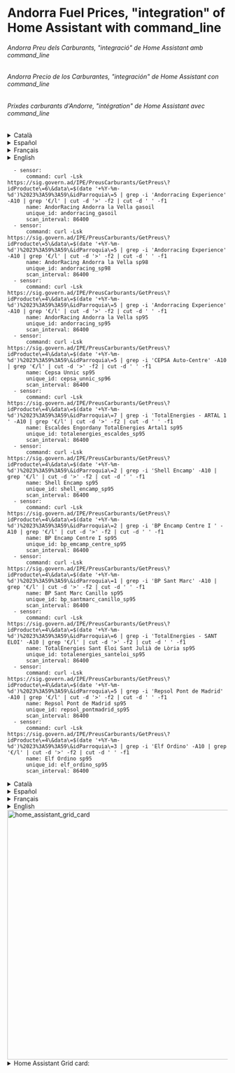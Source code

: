 # Andorra Fuel Prices, "integration" of Home Assistant with command_line 


###### Andorra Preu dels Carburants, "integració" de Home Assistant amb command_line 
###### Andorra Precio de los Carburantes, "integración" de Home Assistant con command_line
###### Prix ​​​​des carburants d'Andorre, "intégration" de Home Assistant avec command_line


<details>
<summary> Català </summary>
Perquè és difícil scrapejar la única web del Principat d'Andorra (https://sig.govern.ad/IPE/PreusCarburants) sobre el preu dels carburants ja que té diferents selectors he aconseguit amb un sensor de command line el preu dels carburants en benzineres de cada parròquia (gràcies a maniattico del canal de telegram Domoticaencasa.es).
Crea un fitxer nou anomenat command_line.yaml, al fitxer configuration.yaml escriu commmand_line: !include command_line.yaml 
  i copia el següent en un arxiu command_line.yaml:
</details>

<details>
<summary> Español </summary>
  Porque es dificil scrapear la unica web del Principado de Andorra (https://sig.govern.ad/IPE/PreusCarburants) sobre el precio de los carburantes ya que tiene diferentes selectores he conseguido con un sensor de command line el precio de los carburantes en gasolineras de cada parroquia (gracias a maniattico del canal de telegram Domoticaencasa.es).
Crea un archivo nuevo llamado command_line.yaml, en el archivo configuration.yaml escribe commmand_line: !include command_line.yaml 
  y copia  lo siquiente en el archivo command_line.yaml:
</details>

<details>
<summary> Français </summary>
Parce qu'il est difficile de gratter le seul site de la Principauté d'Andorre (https://sig.govern.ad/IPE/PreusCarburants) sur le prix du carburant car il a des sélecteurs différents, j'ai obtenu avec un capteur en ligne de commande le prix du carburant dans les stations-service de chaque paroisse (merci au maniaque de Domoticaencasa canal de télégramme est).
Créez un nouveau fichier appelé command_line.yaml, dans le fichier configuration.yaml, écrivez commmand_line : !include command_line.yaml 
  et copiez ce qui suit sur une ligne de commande :
</details>

<details>
<summary> English </summary>
Because it is difficult to scrape the only website in the Principality of Andorra (https://sig.govern.ad/IPE/PreusCarburants) on fuel prices as it has different selectors, I have managed to obtain the fuel prices at gas stations in each parish with a command line sensor (thanks to maniattico from the Domoticaencasa.es telegram channel).
Create a new file called command_line.yaml, in the configuration.yaml file write commmand_line: !include command_line.yaml 
and copy the following into a command_line.yaml file:
</details>


```
  - sensor:
      command: curl -Lsk https://sig.govern.ad/IPE/PreusCarburants/GetPreus\?idProducte\=6\&data\=$(date '+%Y-%m-%d')%2023%3A59%3A59\&idParroquia\=5 | grep -i 'Andorracing Experience' -A10 | grep '€/l' | cut -d '>' -f2 | cut -d ' ' -f1
      name: AndorRacing Andorra la Vella gasoil
      unique_id: andorracing_gasoil
      scan_interval: 86400
  - sensor:
      command: curl -Lsk https://sig.govern.ad/IPE/PreusCarburants/GetPreus\?idProducte\=5\&data\=$(date '+%Y-%m-%d')%2023%3A59%3A59\&idParroquia\=5 | grep -i 'Andorracing Experience' -A10 | grep '€/l' | cut -d '>' -f2 | cut -d ' ' -f1
      name: AndorRacing Andorra la Vella sp98
      unique_id: andorracing_sp98
      scan_interval: 86400
  - sensor:
      command: curl -Lsk https://sig.govern.ad/IPE/PreusCarburants/GetPreus\?idProducte\=4\&data\=$(date '+%Y-%m-%d')%2023%3A59%3A59\&idParroquia\=5 | grep -i 'Andorracing Experience' -A10 | grep '€/l' | cut -d '>' -f2 | cut -d ' ' -f1
      name: AndorRacing Andorra la Vella sp95
      unique_id: andorracing_sp95
      scan_interval: 86400
  - sensor:
      command: curl -Lsk https://sig.govern.ad/IPE/PreusCarburants/GetPreus\?idProducte\=4\&data\=$(date '+%Y-%m-%d')%2023%3A59%3A59\&idParroquia\=5 | grep -i 'CEPSA Auto-Centre' -A10 | grep '€/l' | cut -d '>' -f2 | cut -d ' ' -f1
      name: Cepsa Unnic sp95
      unique_id: cepsa_unnic_sp96
      scan_interval: 86400
  - sensor:
      command: curl -Lsk https://sig.govern.ad/IPE/PreusCarburants/GetPreus\?idProducte\=4\&data\=$(date '+%Y-%m-%d')%2023%3A59%3A59\&idParroquia\=7 | grep -i 'TotalEnergies - ARTAL 1 ' -A10 | grep '€/l' | cut -d '>' -f2 | cut -d ' ' -f1
      name: Escaldes Engordany TotalEnergies Artal1 sp95
      unique_id: totalenergies_escaldes_sp95
      scan_interval: 86400
  - sensor:
      command: curl -Lsk https://sig.govern.ad/IPE/PreusCarburants/GetPreus\?idProducte\=4\&data\=$(date '+%Y-%m-%d')%2023%3A59%3A59\&idParroquia\=2 | grep -i 'Shell Encamp' -A10 | grep '€/l' | cut -d '>' -f2 | cut -d ' ' -f1
      name: Shell Encamp sp95
      unique_id: shell_encamp_sp95
      scan_interval: 86400
  - sensor:
      command: curl -Lsk https://sig.govern.ad/IPE/PreusCarburants/GetPreus\?idProducte\=4\&data\=$(date '+%Y-%m-%d')%2023%3A59%3A59\&idParroquia\=2 | grep -i 'BP Encamp Centre I ' -A10 | grep '€/l' | cut -d '>' -f2 | cut -d ' ' -f1
      name: BP Encamp Centre I sp95
      unique_id: bp_emcamp_centre_sp95
      scan_interval: 86400
  - sensor:
      command: curl -Lsk https://sig.govern.ad/IPE/PreusCarburants/GetPreus\?idProducte\=4\&data\=$(date '+%Y-%m-%d')%2023%3A59%3A59\&idParroquia\=1 | grep -i 'BP Sant Marc' -A10 | grep '€/l' | cut -d '>' -f2 | cut -d ' ' -f1
      name: BP Sant Marc Canillo sp95
      unique_id: bp_santmarc_canillo_sp95
      scan_interval: 86400
  - sensor:
      command: curl -Lsk https://sig.govern.ad/IPE/PreusCarburants/GetPreus\?idProducte\=4\&data\=$(date '+%Y-%m-%d')%2023%3A59%3A59\&idParroquia\=6 | grep -i 'TotalEnergies - SANT ELOI' -A10 | grep '€/l' | cut -d '>' -f2 | cut -d ' ' -f1
      name: TotalEnergies Sant Eloi Sant Julià de Lòria sp95
      unique_id: totalenergies_santeloi_sp95
      scan_interval: 86400
  - sensor:
      command: curl -Lsk https://sig.govern.ad/IPE/PreusCarburants/GetPreus\?idProducte\=4\&data\=$(date '+%Y-%m-%d')%2023%3A59%3A59\&idParroquia\=5 | grep -i 'Repsol Pont de Madrid' -A10 | grep '€/l' | cut -d '>' -f2 | cut -d ' ' -f1
      name: Repsol Pont de Madrid sp95
      unique_id: repsol_pontmadrid_sp95
      scan_interval: 86400
  - sensor:
      command: curl -Lsk https://sig.govern.ad/IPE/PreusCarburants/GetPreus\?idProducte\=4\&data\=$(date '+%Y-%m-%d')%2023%3A59%3A59\&idParroquia\=3 | grep -i 'Elf Ordino' -A10 | grep '€/l' | cut -d '>' -f2 | cut -d ' ' -f1
      name: Elf Ordino sp95
      unique_id: elf_ordino_sp95
      scan_interval: 86400
```





<details>
<summary> Català </summary>




Amb aquest codi s'obtenen els € per litre d'algunes de les benzineres d'Andorra, inclou els preus més barats i de diferents gasolineres del país.


En aquest exemple s'obtenen els preus de <strong>gasolina sense plom 95</strong> que té el codi 4 a:

```curl -Lsk https://si... ...?idProducte\=4```

si vols canviar a <strong>gasolina sense plom 98</strong> canvia el 4 per un 5:

```curl -Lsk https://si... ...?idProducte\=5```

si vols canviar a <strong>Diesel</strong> canvia el 4 per un 6:

```curl -Lsk https://si... ...?idProducte\=6```

si vols canviar a <strong>Diesel super</strong> canvia el 4 per un 8:

```curl -Lsk https://si... ...?idProducte\=8```

o si vols canviar a <strong>Gasoil calefacció</strong> canvia el 4 per un 7:

```curl -Lsk https://si... ...?idProducte\=7```





Si vols obtindre qualsevol altra benzinera que està a la web has d'escriure el nom exactament igual que està escrit aquí i segons on estigui canviar el número de parròquia:

```curl -Lsk https://si... ...&idParròquia\=1``` = Canillo

```curl -Lsk https://si... ...&idParròquia\=2``` = Encamp

```curl -Lsk https://si... ...&idParròquia\=3``` = Ordino

```curl -Lsk https://si... ...&idParròquia\=4``` = La Massana

```curl -Lsk https://si... ...&idParròquia\=5``` = Andorra la Vella

```curl -Lsk https://si... ...&idParròquia\=6``` = Sant Julià de Lòria

```curl -Lsk https://si... ...&idParròquia\=7``` = Escaldes-Engordany




Actualitza l'arxiu command_line o Reinicia Home Assistant.

</details>


<details>
<summary> Español </summary>



  
Con este código se obtienen los € por litro de algunas de las Gasolineras de Andorra, incluye los precios más baratos y de diferentes Gasolineras del pais.


En este ejemplo se obtiene los precios de <strong>gasolina sin plomo 95</strong> que tiene el codigo 4 en: 

```curl -Lsk https://si... ...?idProducte\=4```

si quieres cambiar a <strong>gasolina sin plomo 98</strong> cambia el 4 por un 5:

```curl -Lsk https://si... ...?idProducte\=5```

si quieres cambiar a <strong>Diesel</strong> cambia el 4 por un 6:

```curl -Lsk https://si... ...?idProducte\=6```

si quieres cambiar a <strong>Diesel super</strong> cambia el 4 por un 8:

```curl -Lsk https://si... ...?idProducte\=8```

o si quieres cambiar a <strong>Gasoil calefacción</strong> cambia el 4 por un 7:

```curl -Lsk https://si... ...?idProducte\=7```





Si quieres obtener cualquier otra gasolinera que está en la web debes escribir el nombre exactamente igual que está escrito ahi y según donde esté cambiar el número de parroquia:

```curl -Lsk https://si... ...&idParroquia\=1``` = Canillo

```curl -Lsk https://si... ...&idParroquia\=2``` = Encamp

```curl -Lsk https://si... ...&idParroquia\=3``` = Ordino

```curl -Lsk https://si... ...&idParroquia\=4``` = La Massana

```curl -Lsk https://si... ...&idParroquia\=5``` = Andorra la Vella

```curl -Lsk https://si... ...&idParroquia\=6``` = Sant Julià de Lòria

```curl -Lsk https://si... ...&idParroquia\=7``` = Escaldes-Engordany



Actualiza el archivo command_line o Reinicia Home Assistant.
</details>

<details>
<summary> Français </summary>




Avec ce code, vous obtenez des € par litre dans certaines stations-service d'Andorre, il comprend les prix les moins chers et dans différentes stations-service du pays.


Dans cet exemple, les prix de l'<strong>essence sans plomb 95</strong> portant le code 4 sont obtenus dans :

```curl -Lsk https://si... ...?idProducte\=4```

Si vous souhaitez passer à l'<strong>essence sans plomb 98</strong>, remplacez le 4 par un 5 :

```curl -Lsk https://si... ...?idProducte\=5```

Si vous souhaitez passer au <strong>Diesel</strong>, remplacez le 4 par un 6 :

```curl -Lsk https://si... ...?idProducte\=6```

Si vous souhaitez passer au <strong>Super Diesel</strong>, remplacez le 4 par un 8 :

```curl -Lsk https://si... ...?idProducte\=8```

ou si vous souhaitez passer au <strong>Chauffage fioul</strong> remplacez le 4 par un 7 :

```curl -Lsk https://si... ...?idProducte\=7```





Si vous souhaitez obtenir une autre station-service présente sur le site Web, vous devez écrire le nom exactement de la même manière qu'il y est écrit et selon l'endroit où elle se trouve, changer le numéro de paroisse :

```curl -Lsk https://si... ...&idParroquia\=1``` = Canillo

```curl -Lsk https://si... ...&idParroquia\=2``` = Encamp

```curl -Lsk https://si... ...&idParroquia\=3``` = Ordino

```curl -Lsk https://si... ...&idParroquia\=4``` = La Massana

```curl -Lsk https://si... ...&idParroquia\=5``` = Andorre-la-Vieille

```curl -Lsk https://si... ...&idParroquia\=6``` = Sant Julià de Lòria

```curl -Lsk https://si... ...&idParroquia\=7``` = Escaldes-Engordany




Mettez à jour le fichier command_line ou redémarrez Home Assistant.
</details>


<details>
<summary> English </summary>

With this code you can get the € per litre for some of the gas stations in Andorra, including the cheapest prices from different gas stations in the country.

In this example you get the prices for <strong>95 unleaded gasoline</strong> which has the code 4 in:

```curl -Lsk https://si... ...?idProducte\=4```

if you want to change to <strong>98 unleaded gasoline</strong> change the 4 for a 5:

```curl -Lsk https://si... ...?idProducte\=5```

if you want to change to <strong>Diesel</strong> change the 4 for a 6:

```curl -Lsk https://si... ...?idProducte\=6```

if you want to change to <strong>Super Diesel</strong> change the 4 for an 8:

```curl -Lsk https://si... ...?idProducte\=8```

or if you want to change to <strong>Heating diesel</strong> change the 4 for a 7:

```curl -Lsk https://si... ...?idProducte\=7```

If you want to get any other gas station that is on the web you must write the name exactly as it is written there and depending on where it is, change the parish number:

```curl -Lsk https://si... ...&idParroquia\=1``` = Canillo

```curl -Lsk https://si... ...&idParroquia\=2``` = Encamp

```curl -Lsk https://si... ...&idParroquia\=3``` = Ordino

```curl -Lsk https://si... ...&idParroquia\=4``` = La Massana

```curl -Lsk https://si... ...&idParroquia\=5``` = Andorra la Vella

```curl -Lsk https://si... ...&idParroquia\=6``` = Sant Julià de Loria

```curl -Lsk https://si... ...&idParroquia\=7``` = Escaldes-Engordany



Update the command_line file or Restart Home Assistant.

</details>


<span>
<img width="570" alt="home_assistant_grid_card" src="https://github.com/user-attachments/assets/4157ebe0-ca9c-498d-923d-100fbb2e2852">
</span>


<details>
<summary> Home Assistant Grid card: 
  </summary>

  
```
square: false
columns: 2
type: grid
cards:
  - type: vertical-stack
    cards:
      - type: horizontal-stack
        cards:
          - type: picture
            tap_action:
              action: none
            hold_action:
              action: none
            image: /local/AndoRRacing.png
          - type: markdown
            content: |
              **Av Príncep Benlloch,84**
      - type: entity
        icon: mdi:gas-station-in-use-outline
        name: " sp95"
        entity: sensor.andorracing_andorra_la_vella_sp95
        unit: €/l
  - type: vertical-stack
    cards:
      - type: horizontal-stack
        cards:
          - type: picture
            tap_action:
              action: none
            hold_action:
              action: none
            image: /local/AndoRRacing.png
          - type: markdown
            content: |-
              **A. la Vella**
              *8-22h*
      - type: entity
        icon: mdi:gas-station
        name: " sp98"
        entity: sensor.andorracing_andorra_la_vella_sp98
        unit: €/l
  - type: vertical-stack
    cards:
      - type: horizontal-stack
        cards:
          - type: picture
            tap_action:
              action: none
            hold_action:
              action: none
            image: /local/totalenergies.png
          - type: markdown
            content: |-
              **Sant Eloi, 
              St Julià de Lòria**
              *24h*
      - type: entity
        icon: mdi:gas-station-outline
        name: " sp95"
        unit: €/l
        entity: sensor.totalenergies_sant_eloi_sant_julia_de_loria_sp95
  - type: vertical-stack
    cards:
      - type: horizontal-stack
        cards:
          - type: picture
            tap_action:
              action: none
            hold_action:
              action: none
            image: /local/repsol.png
          - type: markdown
            content: |-
              **Av Enclar,1 
              A. la Vella**
              *24h*
      - type: entity
        icon: mdi:gas-station-outline
        state_color: false
        name: sp95
        entity: sensor.repsol_pont_de_madrid_sp95
        unit: €/l
  - type: vertical-stack
    cards:
      - type: horizontal-stack
        cards:
          - type: picture
            tap_action:
              action: none
            hold_action:
              action: none
            image: /local/cepsa.png
          - type: markdown
            content: |-
              **C/Prat de la Creu,45 
              A. la Vella** 
              *24h*
      - type: entity
        icon: mdi:gas-station-outline
        name: " sp95"
        entity: sensor.cepsa_unnic_sp95
        unit: €/l
  - type: vertical-stack
    cards:
      - type: horizontal-stack
        cards:
          - type: picture
            tap_action:
              action: none
            hold_action:
              action: none
            image: /local/totalenergies.png
          - type: markdown
            content: |-
              **Av del Fener,13 
              Escaldes-Engordany**
              *7-23h*
      - type: entity
        icon: mdi:gas-station-outline
        name: " sp95"
        entity: sensor.escaldes_engordany_totalenergies_artal1_sp95
        unit: €/l
  - type: vertical-stack
    cards:
      - type: horizontal-stack
        cards:
          - type: picture
            tap_action:
              action: none
            hold_action:
              action: none
            image: /local/shell.png
          - type: markdown
            content: |-
              **Av La Bartra, bloc1 
              Encamp**
              *7-22h*
      - type: entity
        icon: mdi:gas-station-outline
        name: " sp95"
        unit: €/l
        entity: sensor.shell_encamp_sp95
  - type: vertical-stack
    cards:
      - type: horizontal-stack
        cards:
          - type: picture
            tap_action:
              action: none
            hold_action:
              action: none
            image: /local/bp.png
          - type: markdown
            content: |-
              **Av François Mitterrand, 84
              Encamp**
              *7-23h*
      - type: entity
        entity: sensor.bp_encamp_centre_i_sp95
        icon: mdi:gas-station-outline
        state_color: false
        name: sp95
        unit: €/l
  - type: vertical-stack
    cards:
      - type: horizontal-stack
        cards:
          - type: picture
            tap_action:
              action: none
            hold_action:
              action: none
            image: /local/repsol.png
          - type: markdown
            content: |-
              **Av François Miterrand,
              Encamp**
              *24h*
      - type: entity
        icon: mdi:gas-station-outline
        state_color: false
        name: sp95
        entity: sensor.repsol_pont_de_madrid_sp95
        unit: €/l
  - type: vertical-stack
    cards:
      - type: horizontal-stack
        cards:
          - type: picture
            tap_action:
              action: none
            hold_action:
              action: none
            image: /local/bp.png
          - type: markdown
            content: |-
              **CG2, 
              Canillo**
              *7'30-22h*
      - type: entity
        entity: sensor.bp_sant_marc_canillo_sp95
        icon: mdi:gas-station-outline
        name: sp95
        unit: €/l
  - type: vertical-stack
    cards:
      - type: horizontal-stack
        cards:
          - type: picture
            tap_action:
              action: none
            hold_action:
              action: none
            image: /local/elf.png
          - type: markdown
            content: |-
              **CG3, 
              Ordino** 
              *7'30-21h*
      - type: entity
        icon: mdi:gas-station-outline
        name: " sp95"
        entity: sensor.elf_ordino_sp95
        unit: €/l
  - type: vertical-stack
    cards:
      - type: horizontal-stack
        cards:
          - type: picture
            tap_action:
              action: none
            hold_action:
              action: none
            image: /local/AndoRRacing.png
          - type: markdown
            content: |
              *8-22h*
      - type: entity
        icon: mdi:fuel
        name: " gasoil"
        entity: sensor.andorracing_andorra_la_vella_gasoil
        unit: €/l
title: Preus Carburants d'Andorra
```
  
</details>
